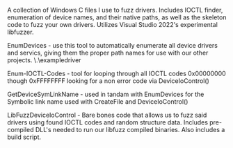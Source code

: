 A collection of Windows C files I use to fuzz drivers. Includes IOCTL finder, enumeration of device names, and their native paths, as well as the skeleton code to fuzz your own drivers. Utilizes Visual Studio 2022's experimental libfuzzer.

EnumDevices - use this tool to automatically enumerate all device drivers and servics, giving them the proper path names for use with our other projects.
\\.\exampledriver

Enum-IOCTL-Codes - tool for looping through all IOCTL codes 0x00000000 though 0xFFFFFFFF looking for a non error code via DeviceIoControl()

GetDeviceSymLinkName - used in tandam with EnumDevices for the Symbolic link name used with CreateFile and DeviceIoControl()

LibFuzzDeviceIoControl - Bare bones code that allows us to fuzz said drivers using found IOCTL codes and random structure data. Includes pre-compiled DLL's needed to run our libfuzz compiled binaries. Also includes a build script.
